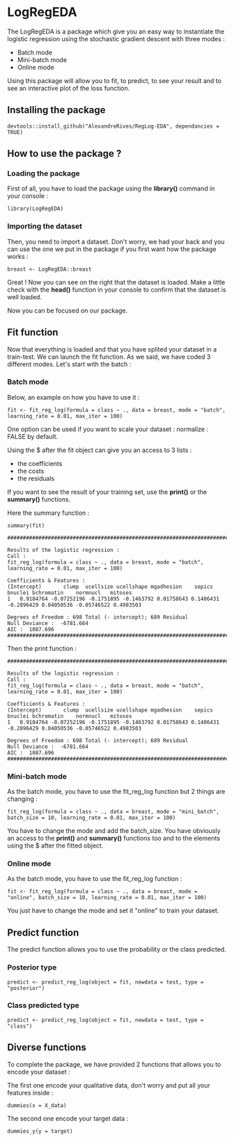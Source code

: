# LogRegEDA
The LogRegEDA is a package which give you an easy way to instantiate the logistic regression using the stochastic gradient descent
with three modes :

- Batch mode
- Mini-batch mode
- Online mode

Using this package will allow you to fit, to predict, to see your result and to see an interactive plot of the loss function.

Installing the package
-----------------------

	devtools::install_github("AlexandreRives/RegLog-EDA", dependancies = TRUE)
	
How to use the package ?
------------------------
### Loading the package

First of all, you have to load the package using the **library()** command in your console :

	library(LogRegEDA)
### Importing the dataset

Then, you need to import a dataset. Don't worry, we had your back and you can use the one we put in the package if you first want how the package works :

	breast <- LogRegEDA::breast

Great ! Now you can see on the right that the dataset is loaded. Make a little check with the **head()** function in your console to confirm that the dataset is well loaded.

Now you can be focused on our package.

Fit function
------------------------

Now that everything is loaded and that you have splited your dataset in a train-test. We can launch the fit function.
As we said, we have coded 3 different modes. Let's start with the batch :

### Batch mode

Below, an example on how you have to use it :

	fit <- fit_reg_log(formula = class ~ ., data = breast, mode = "batch", learning_rate = 0.01, max_iter = 100)

One option can be used if you want to scale your dataset :
normalize : FALSE by default.

Using the $ after the fit object can give you an access to 3 lists :
 - the coefficients
 - the costs
 - the residuals

If you want to see the result of your training set, use the **print()** or the **summary()** functions.

Here the summary function :

	summary(fit)
	
	############################################################################################################### 

	Results of the logistic regression : 
	Call : 
	fit_reg_log(formula = class ~ ., data = breast, mode = "batch", learning_rate = 0.01, max_iter = 100)
	
	Coefficients & Features : 
  	(Intercept)       clump  ucellsize ucellshape mgadhesion    sepics    bnuclei bchromatin    normnucl   mitoses
	1   0.9184764 -0.07252196 -0.1751895 -0.1463792 0.01758643 0.1406431 -0.2896429 0.04050536 -0.05746522 0.4983503

	Degrees of Freedom : 698 Total (- intercept); 689 Residual
	Null Deviance :  -6781.664 
	AIC :  1087.696 
	###############################################################################################################


Then the print function :

	############################################################################################################### 

	Results of the logistic regression : 
	Call : 
	fit_reg_log(formula = class ~ ., data = breast, mode = "batch", learning_rate = 0.01, max_iter = 100)

	Coefficients & Features : 
  	(Intercept)       clump  ucellsize ucellshape mgadhesion    sepics    bnuclei bchromatin    normnucl   mitoses
	1   0.9184764 -0.07252196 -0.1751895 -0.1463792 0.01758643 0.1406431 -0.2896429 0.04050536 -0.05746522 0.4983503

	Degrees of Freedom : 698 Total (- intercept); 689 Residual
	Null Deviance :  -6781.664 
	AIC :  1087.696 
	############################################################################################################### 
	
### Mini-batch mode

As the batch mode, you have to use the fit_reg_log function but 2 things are changing :

	fit_reg_log(formula = class ~ ., data = breast, mode = "mini_batch", batch_size = 10, learning_rate = 0.01, max_iter = 100)
	
You have to change the mode and add the batch_size.
You have obviously an access to the **print()** and **summary()** functions too and to the elements using the $ after the fitted object.

### Online mode

As the batch mode, you have to use the fit_reg_log function :

	fit <- fit_reg_log(formula = class ~ ., data = breast, mode = "online", batch_size = 10, learning_rate = 0.01, max_iter = 100)

You just have to change the mode and set it "online" to train your dataset.


Predict function
------------------------

The predict function allows you to use the probability or the class predicted.

### Posterior type

	predict <- predict_reg_log(object = fit, newdata = test, type = "posterior")
	
### Class predicted type

	predict <- predict_reg_log(object = fit, newdata = test, type = "class")


Diverse functions
------------------------

To complete the package, we have provided 2 functions that allows you to encode your dataset :

The first one encode your qualitative data, don't worry and put all your features inside :

	dummies(x = X_data)

The second one encode your target data :

	dummies_y(y = target)

